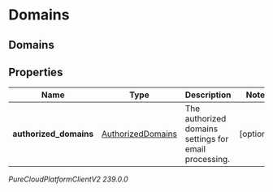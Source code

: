 # Domains

## Domains

## Properties

|Name | Type | Description | Notes|
|------------ | ------------- | ------------- | -------------|
| **authorized_domains** | [AuthorizedDomains](AuthorizedDomains) | The authorized domains settings for email processing. | [optional] |



_PureCloudPlatformClientV2 239.0.0_
